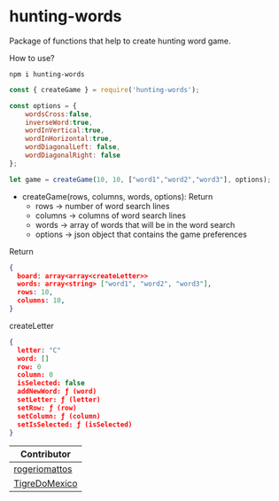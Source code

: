 # hunting-words

Package of functions that help to create hunting word game.

How to use?
```shell
npm i hunting-words
```

```js
const { createGame } = require('hunting-words');

const options = {
    wordsCross:false, 
    inverseWord:true, 
    wordInVertical:true,
    wordInHorizontal:true, 
    wordDiagonalLeft: false, 
    wordDiagonalRight: false
};

let game = createGame(10, 10, ["word1","word2","word3"], options);
```


- createGame(rows, columns, words, options):
  Return   
  - rows -> number of word search lines
  - columns -> columns of word search lines
  - words -> array of words that will be in the word search
  - options -> json object that contains the game preferences 


Return 
```json
{
  board: array<array<createLetter>> 
  words: array<string> ["word1", "word2", "word3"],
  rows: 10,
  columns: 10,
}
```
createLetter
```json
{
  letter: "C"
  word: []
  row: 0
  column: 0
  isSelected: false
  addNewWord: ƒ (word)
  setLetter: ƒ (letter)
  setRow: ƒ (row)
  setColumn: ƒ (column)
  setIsSelected: ƒ (isSelected)
}
```


<!-- ⛔️ AUTO-GENERATED-CONTENT:START (CONTRIBUTORS) -->
| **Contributor** |  
| --- |  
| [rogeriomattos](https://github.com/rogeriomattos) | 
| [TigreDoMexico](https://github.com/TigreDoMexico) | 

<!-- ⛔️ AUTO-GENERATED-CONTENT:END -->
